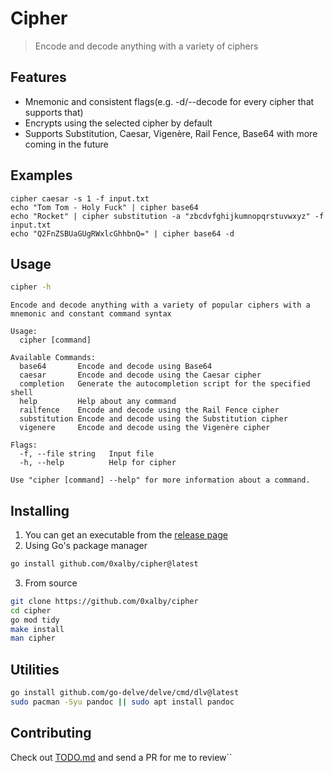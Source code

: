 # Cipher
> Encode and decode anything with a variety of ciphers

## Features
* Mnemonic and consistent flags(e.g. -d/--decode for every cipher that supports that)
* Encrypts using the selected cipher by default
* Supports Substitution, Caesar, Vigenère, Rail Fence, Base64 with more coming in the future

## Examples
```
cipher caesar -s 1 -f input.txt
echo "Tom Tom - Holy Fuck" | cipher base64
echo "Rocket" | cipher substitution -a "zbcdvfghijkumnopqrstuvwxyz" -f input.txt
echo "Q2FnZSBUaGUgRWxlcGhhbnQ=" | cipher base64 -d
```

## Usage
```zsh
cipher -h
```
```
Encode and decode anything with a variety of popular ciphers with a mnemonic and constant command syntax

Usage:
  cipher [command]

Available Commands:
  base64       Encode and decode using Base64
  caesar       Encode and decode using the Caesar cipher
  completion   Generate the autocompletion script for the specified shell
  help         Help about any command
  railfence    Encode and decode using the Rail Fence cipher
  substitution Encode and decode using the Substitution cipher
  vigenere     Encode and decode using the Vigenère cipher

Flags:
  -f, --file string   Input file
  -h, --help          Help for cipher

Use "cipher [command] --help" for more information about a command.
```

## Installing
1. You can get an executable from the [release page](https://github.com/0xalby/cipher/releases)
2. Using Go's package manager
```zsh
go install github.com/0xalby/cipher@latest
```
3. From source
```zsh
git clone https://github.com/0xalby/cipher
cd cipher
go mod tidy
make install
man cipher
```

## Utilities
```zsh
go install github.com/go-delve/delve/cmd/dlv@latest
sudo pacman -Syu pandoc || sudo apt install pandoc
```

## Contributing
Check out [TODO.md](./TODO.md) and send a PR for me to review``
